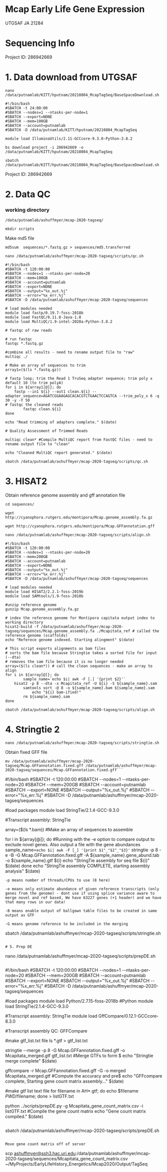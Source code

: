 # Mcap Early Life Gene Expression
UTGSAF JA 21284

# Sequencing Info
   
Project ID: 286942669


# 1. Data download from UTGSAF
```
nano /data/putnamlab/KITT/hputnam/20210804_McapTagSeq/BaseSpaceDownload.sh
```

```
#!/bin/bash
#SBATCH -t 24:00:00
#SBATCH --nodes=1 --ntasks-per-node=1
#SBATCH --export=NONE
#SBATCH --mem=100GB
#SBATCH --account=putnamlab
#SBATCH -D /data/putnamlab/KITT/hputnam/20210804_McapTagSeq

module load IlluminaUtils/2.11-GCCcore-9.3.0-Python-3.8.2

bs download project -i 286942669 -o /data/putnamlab/KITT/hputnam/20210804_McapTagSeq

```

```
sbatch /data/putnamlab/KITT/hputnam/20210804_McapTagSeq/BaseSpaceDownload.sh
```


Project ID: 286942669


# 2. Data QC

### working directory
```/data/putnamlab/ashuffmyer/mcap-2020-tagseq/```

```mkdir scripts```

Make md5 file 

```md5sum  sequences/*.fastq.gz > sequences/md5.transferred```

```
nano /data/putnamlab/ashuffmyer/mcap-2020-tagseq/scripts/qc.sh
```


```
#!/bin/bash
#SBATCH -t 120:00:00
#SBATCH --nodes=1 --ntasks-per-node=20
#SBATCH --mem=100GB
#SBATCH --account=putnamlab
#SBATCH --export=NONE
#SBATCH --output="%x_out.%j"
#SBATCH --error="%x_err.%j"
#SBATCH -D /data/putnamlab/ashuffmyer/mcap-2020-tagseq/sequences

# load modules needed
module load fastp/0.19.7-foss-2018b
module load FastQC/0.11.8-Java-1.8
module load MultiQC/1.9-intel-2020a-Python-3.8.2

# fastqc of raw reads

# run fastqc
fastqc *.fastq.gz

#combine all results - need to rename output file to "raw"
multiqc ./

# Make an array of sequences to trim
array1=($(ls *.fastq.gz)) 

# fastp loop; trim the Read 1 TruSeq adapter sequence; trim poly x default 10 (to trim polyA) 
for i in ${array1[@]}; do
	fastp --in1 ${i} --out1 clean.${i} --adapter_sequence=AGATCGGAAGAGCACACGTCTGAACTCCAGTCA --trim_poly_x 6 -q 30 -y -Y 50 
# fastqc the cleaned reads
        fastqc clean.${i}
done 

echo "Read trimming of adapters complete." $(date)

# Quality Assessment of Trimmed Reads

multiqc clean* #Compile MultiQC report from FastQC files - need to rename output file to "clean"

echo "Cleaned MultiQC report generated." $(date)

```

```
sbatch /data/putnamlab/ashuffmyer/mcap-2020-tagseq/scripts/qc.sh
```

# 3. HISAT2  

Obtain reference genome assembly and gff annotation file 

```
cd sequences/ 

wget http://cyanophora.rutgers.edu/montipora/Mcap.genome_assembly.fa.gz

wget http://cyanophora.rutgers.edu/montipora/Mcap.GFFannotation.gff
```

```
nano /data/putnamlab/ashuffmyer/mcap-2020-tagseq/scripts/align.sh
```

```
#!/bin/bash
#SBATCH -t 120:00:00
#SBATCH --nodes=1 --ntasks-per-node=20
#SBATCH --mem=200GB
#SBATCH --account=putnamlab
#SBATCH --export=NONE
#SBATCH --output="%x_out.%j"
#SBATCH --error="%x_err.%j"
#SBATCH -D /data/putnamlab/ashuffmyer/mcap-2020-tagseq/sequences

# load modules needed
module load HISAT2/2.2.1-foss-2019b
module load SAMtools/1.9-foss-2018b

#unzip reference genome
gunzip Mcap.genome_assembly.fa.gz

# index the reference genome for Montipora capitata output index to working directory
hisat2-build -f /data/putnamlab/ashuffmyer/mcap-2020-tagseq/sequences/Mcap.genome_assembly.fa ./Mcapitata_ref # called the reference genome (scaffolds)
echo "Referece genome indexed. Starting alingment" $(date)

# This script exports alignments as bam files
# sorts the bam file because Stringtie takes a sorted file for input (--dta)
# removes the sam file because it is no longer needed
array=($(ls clean*)) # call the clean sequences - make an array to align
for i in ${array[@]}; do
        sample_name=`echo $i| awk -F [.] '{print $2}'`
	hisat2 -p 8 --dta -x Mcapitata_ref -U ${i} -S ${sample_name}.sam
        samtools sort -@ 8 -o ${sample_name}.bam ${sample_name}.sam
    		echo "${i} bam-ified!"
        rm ${sample_name}.sam
done

```

```
sbatch /data/putnamlab/ashuffmyer/mcap-2020-tagseq/scripts/align.sh
```

# 4. Stringtie 2  

```
nano /data/putnamlab/ashuffmyer/mcap-2020-tagseq/scripts/stringtie.sh
```
Obtain fixed GFF file
```
mv /data/putnamlab/ashuffmyer/mcap-2020-tagseq/Mcap.GFFannotation.fixed.gff /data/putnamlab/ashuffmyer/mcap-2020-tagseq/sequences/Mcap.GFFannotation.fixed.gff```

```
#!/bin/bash
#SBATCH -t 120:00:00
#SBATCH --nodes=1 --ntasks-per-node=20
#SBATCH --mem=200GB
#SBATCH --account=putnamlab
#SBATCH --export=NONE
#SBATCH --output="%x_out.%j"
#SBATCH --error="%x_err.%j"
#SBATCH -D /data/putnamlab/ashuffmyer/mcap-2020-tagseq/sequences

#load packages
module load StringTie/2.1.4-GCC-9.3.0

#Transcript assembly: StringTie

array=($(ls *.bam)) #Make an array of sequences to assemble
 
for i in ${array[@]}; do #Running with the -e option to compare output to exclude novel genes. Also output a file with the gene abundances
        sample_name=`echo $i| awk -F [_] '{print $1"_"$2"_"$3}'`
	stringtie -p 8 -e -B -G Mcap.GFFannotation.fixed.gff -A ${sample_name}.gene_abund.tab -o ${sample_name}.gtf ${i}
        echo "StringTie assembly for seq file ${i}" $(date)
done
echo "StringTie assembly COMPLETE, starting assembly analysis" $(date)
```
-p means number of threads/CPUs to use (8 here)

-e means only estimate abundance of given reference transcripts (only genes from the genome) - dont use if using splice variance aware to merge novel and ref based, We have 63227 genes (+1 header) and we have that many rows in our data!

-B means enable output of ballgown table files to be created in same output as GTF

-G means genome reference to be included in the merging 

```
sbatch /data/putnamlab/ashuffmyer/mcap-2020-tagseq/scripts/stringtie.sh
```

# 5. Prep DE  

```
nano /data/putnamlab/ashuffmyer/mcap-2020-tagseq/scripts/prepDE.sh
```

```
#!/bin/bash
#SBATCH -t 120:00:00
#SBATCH --nodes=1 --ntasks-per-node=20
#SBATCH --mem=200GB
#SBATCH --account=putnamlab
#SBATCH --export=NONE
#SBATCH --output="%x_out.%j"
#SBATCH --error="%x_err.%j"
#SBATCH -D /data/putnamlab/ashuffmyer/mcap-2020-tagseq/sequences

#load packages
module load Python/2.7.15-foss-2018b #Python
module load StringTie/2.1.4-GCC-9.3.0

#Transcript assembly: StringTie
module load GffCompare/0.12.1-GCCcore-8.3.0

#Transcript assembly QC: GFFCompare

#make gtf_list.txt file
ls *.gtf > gtf_list.txt

stringtie --merge -p 8 -G Mcap.GFFannotation.fixed.gff -o Mcapitata_merged.gtf gtf_list.txt #Merge GTFs to form $
echo "Stringtie merge complete" $(date)

gffcompare -r Mcap.GFFannotation.fixed.gff -G -o merged Mcapitata_merged.gtf #Compute the accuracy and pre$
echo "GFFcompare complete, Starting gene count matrix assembly..." $(date)

#make gtf list text file
for filename in AH*.gtf; do echo $filename $PWD/$filename; done > listGTF.txt

python ../scripts/prepDE.py -g Mcapitata_gene_count_matrix.csv -i listGTF.txt #Compile the gene count matrix
echo "Gene count matrix compiled." $(date)
```

```
sbatch /data/putnamlab/ashuffmyer/mcap-2020-tagseq/scripts/prepDE.sh
```

Move gene count matrix off of server  

```
scp ashuffmyer@ssh3.hac.uri.edu:/data/putnamlab/ashuffmyer/mcap-2020-tagseq/sequences/Mcapitata_gene_count_matrix.csv ~/MyProjects/EarlyLifeHistory_Energetics/Mcap2020/Output/TagSeq
```



